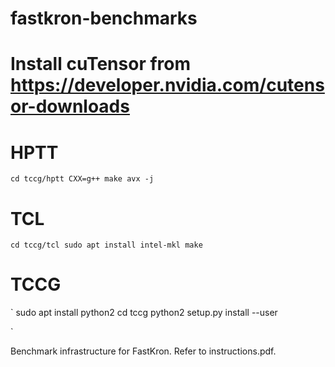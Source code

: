 # fastkron-benchmarks

# Install cuTensor from https://developer.nvidia.com/cutensor-downloads

# HPTT
`
cd tccg/hptt
CXX=g++ make avx -j
`

# TCL
`
cd tccg/tcl
sudo apt install intel-mkl
make
`

# TCCG
`
sudo apt install python2
cd tccg
python2 setup.py install --user

`

Benchmark infrastructure for FastKron. Refer to instructions.pdf.
